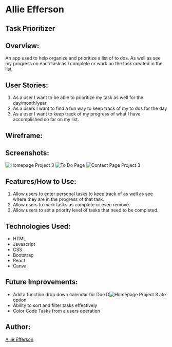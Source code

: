 # Allie Efferson

## Task Prioritizer

## Overview:
An app used to help organize and prioritize a list of to dos. As well as see my progress on each task as I complete or work on the task created in the list.

## User Stories:
1. As a user I want to be able to prioritize my task as well for the day/month/year
2. As a users I want to find a fun way to keep track of my to dos for the day
3. As a user I want to keep track of my progress of what I have accomplished so far on my list.

## Wireframe:

## Screenshots:
![Homepage Project 3](https://github.com/user-attachments/assets/a6346c3b-4a39-4193-947f-7731e95b1a56)
![To Do Page](https://github.com/user-attachments/assets/5e8ba7a7-9121-4e01-a700-9204018be61e)
![Contact Page Project 3](https://github.com/user-attachments/assets/594a36d2-a04d-49ba-a8d6-0bd79c830382)


## Features/How to Use:
1. Allow users to enter personal tasks to keep track of as well as see where they are in the progress of that task.
2. Allow users to mark tasks as complete or even remove.
3. Allow users to set a priority level of tasks that need to be completed.

## Technologies Used:
- HTML
- Javascript
- CSS
- Bootstrap
- React
- Canva

## Future Improvements:
 - Add a function drop down calendar for Due D![Homepage Project 3](https://github.com/user-attachments/assets/30fe7301-25da-46e8-8b8e-19cf92866018)
ate option
 - Ability to sort and filter tasks effectively
 - Color Code Tasks from a users operation

## Author:
[Allie Efferson](https://www.linkedin.com/in/allie-efferson/)
